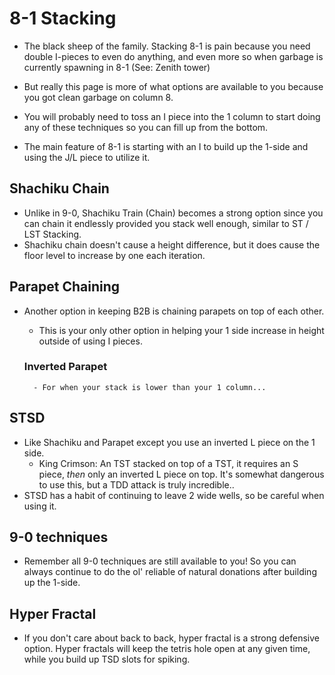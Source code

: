 # 8-1 Stacking
- The black sheep of the family. Stacking 8-1 is pain because you need double I-pieces to even do anything, and even more so when garbage is currently spawning in 8-1 (See: Zenith tower)
- But really this page is more of what options are available to you because you got clean garbage on column 8.

- You will probably need to toss an I piece into the 1 column to start doing any of these techniques so you can fill up from the bottom.
- The main feature of 8-1 is starting with an I to build up the 1-side and using the J/L piece to utilize it.

## Shachiku Chain
- Unlike in 9-0, Shachiku Train (Chain) becomes a strong option since you can chain it endlessly provided you stack well enough, similar to ST / LST Stacking.
- Shachiku chain doesn't cause a height difference, but it does cause the floor level to increase by one each iteration.

## Parapet Chaining
- Another option in keeping B2B is chaining parapets on top of each other.
    - This is your only other option in helping your 1 side increase in height outside of using I pieces.

    ### Inverted Parapet
        - For when your stack is lower than your 1 column...

## STSD
- Like Shachiku and Parapet except you use an inverted L piece on the 1 side.
    - King Crimson: An TST stacked on top of a TST, it requires an S piece, *then* only an inverted L piece on top. It's somewhat dangerous to use this, but a TDD attack is truly incredible..
- STSD has a habit of continuing to leave 2 wide wells, so be careful when using it.

## 9-0 techniques
- Remember all 9-0 techniques are still available to you! So you can always continue to do the ol' reliable of natural donations after building up the 1-side.

## Hyper Fractal
- If you don't care about back to back, hyper fractal is a strong defensive option. Hyper fractals will keep the tetris hole open at any given time, while you build up TSD slots for spiking.